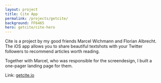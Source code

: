 ```yaml
---
layout: project
title: Cite App
permalink: /projects/getcite/
background: FF6465
hero: getcite/cite-hero
---
```

Cite is a project by my good friends Marcel Wichmann and Florian Albrecht. The iOS app allows you to share beautiful textshots with your Twitter followers to recommend articles worth reading.

Together with Marcel, who was responsible for the screendesign, I built a one-pager landing page for them.

Link: [getcite.io](http://getcite.io)
